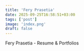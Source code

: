 ```yaml
---
title: 'Fery Prasetia'
date: 2025-09-25T16:58:51+03:00
tags: ['post']
image: 'index.png'
draft: false
---
```


Fery Prasetia - Resume & Portfolios
